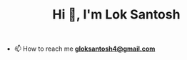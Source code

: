 <h1 align="center">Hi 👋, I'm Lok Santosh</h1><br>



- 📫 How to reach me **gloksantosh4@gmail.com**









